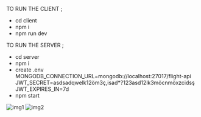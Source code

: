 TO RUN THE CLIENT ;

+ cd client
+ npm i 
+ npm run dev


TO RUN THE SERVER ;

+ cd server
+ npm i 
+ create .env 
    MONGODB_CONNECTION_URL=mongodb://localhost:27017/flight-api
    JWT_SECRET=asdsadqwelk12öm3ç,isad*?123asd12lk3möcnmöxzcidsş
    JWT_EXPIRES_IN=7d
+ npm start



![img1](https://github.com/user-attachments/assets/6b413907-5227-4c41-97b2-50941e07801f)
![img2](https://github.com/user-attachments/assets/fd00aaa8-6c81-4603-b42f-eed080db4e11)
